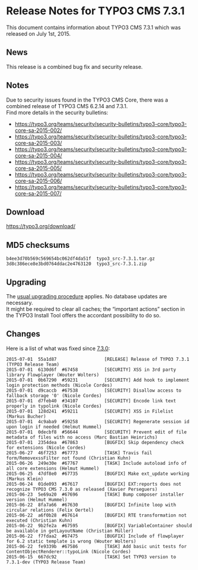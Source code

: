 Release Notes for TYPO3 CMS 7.3.1
=================================

This document contains information about TYPO3 CMS 7.3.1 which was
released on July 1st, 2015.

News
----

This release is a combined bug fix and security release.

Notes
-----

Due to security issues found in the TYPO3 CMS Core, there was a combined
release of TYPO3 CMS 6.2.14 and 7.3.1.\
Find more details in the security bulletins:

-   <https://typo3.org/teams/security/security-bulletins/typo3-core/typo3-core-sa-2015-002/>
-   <https://typo3.org/teams/security/security-bulletins/typo3-core/typo3-core-sa-2015-003/>
-   <https://typo3.org/teams/security/security-bulletins/typo3-core/typo3-core-sa-2015-004/>
-   <https://typo3.org/teams/security/security-bulletins/typo3-core/typo3-core-sa-2015-005/>
-   <https://typo3.org/teams/security/security-bulletins/typo3-core/typo3-core-sa-2015-006/>
-   <https://typo3.org/teams/security/security-bulletins/typo3-core/typo3-core-sa-2015-007/>

Download
--------

<https://typo3.org/download/>

MD5 checksums
-------------

    b4ee3d70b569c569654bc062df4da51f  typo3_src-7.3.1.tar.gz
    3d8c386ece8e3bd0764ddac2e4763120  typo3_src-7.3.1.zip

Upgrading
---------

The [usual upgrading
procedure](https://docs.typo3.org/typo3cms/InstallationGuide/) applies.
No database updates are necessary.\
It might be required to clear all caches; the “important actions”
section in the TYPO3 Install Tool offers the accordant possibility to do
so.

Changes
-------

Here is a list of what was fixed since
[7.3.0](TYPO3_CMS_7.3.0 "wikilink"):

    2015-07-01  55a1d87                  [RELEASE] Release of TYPO3 7.3.1 (TYPO3 Release Team)
    2015-07-01  6130d6f  #67458          [SECURITY] XSS in 3rd party library Flowplayer (Wouter Wolters)
    2015-07-01  0b67290  #59231          [SECURITY] Add hook to implement login protection methods (Nicole Cordes)
    2015-07-01  d9caccb  #67538          [SECURITY] Disallow access to fallback storage '0' (Nicole Cordes)
    2015-07-01  d7feb40  #34107          [SECURITY] Encode link text properly in typolink (Nicole Cordes)
    2015-07-01  128d241  #59211          [SECURITY] XSS in Filelist (Markus Bucher)
    2015-07-01  4c9aba9  #59258          [SECURITY] Regenerate session id upon login if needed (Helmut Hummel)
    2015-07-01  0decbf8  #56644          [SECURITY] Prevent edit of file metadata of files with no access (Marc Bastian Heinrichs)
    2015-07-01  2354dea  #67863          [BUGFIX] Skip dependency check for extensions (Nicole Cordes)
    2015-06-27  46f7253  #67773          [TASK] Travis fail form/RemovexssFilter not found (Christian Kuhn)
    2015-06-26  249e30e  #67767          [TASK] Include autoload info of all core extensions (Helmut Hummel)
    2015-06-25  47df8e0  #67735          [BUGFIX] Make ext_update working (Markus Klein)
    2015-06-24  01de093  #67617          [BUGFIX] EXT:reports does not recognize TYPO3 CMS 7.3.0 as released (Xavier Perseguers)
    2015-06-23  5e69a20  #67696          [TASK] Bump composer installer version (Helmut Hummel)
    2015-06-22  8fa7a66  #67630          [BUGFIX] Infinite loop with circular relations (Felix Oertel)
    2015-06-22  a6f0b28  #67614          [BUGFIX] RTE transformation not executed (Christian Kuhn)
    2015-06-22  9b2fe2a  #67595          [BUGFIX] VariableContainer should be available in getLayoutName (Christian Müller)
    2015-06-22  f7fdaa2  #67475          [BUGFIX] Include of flowplayer for 6.2 static template is wrong (Wouter Wolters)
    2015-06-22  fe9339b  #67586          [TASK] Add basic unit tests for ContentObjectRenderer::typoLink (Nicole Cordes)
    2015-06-15  667dc92                  [TASK] Set TYPO3 version to 7.3.1-dev (TYPO3 Release Team)


